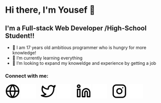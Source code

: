 # Hi there, I'm Yousef 👋 


## I'm a Full-stack Web Developer /High-School Student!!

- 🔭 I am 17 years old ambitious programmer who is hungry for more knowledge!
- 🌱 I’m currently learning everything 
- 👯 I’m looking to expand my knoweldge and experience by getting a job
### Connect with me:

[![website](./img/globe-light.svg)](https://usefsite.herokuapp.com#gh-light-mode-only)
[![website](./img/globe-dark.svg)](https://usefsite.herokuapp.com#gh-dark-mode-only)
&nbsp;&nbsp;
[![website](./img/twitter-light.svg)](https://twitter.com/Jo17585724#gh-light-mode-only)
[![website](./img/twitter-dark.svg)](https://twitter.com/Jo17585724#gh-dark-mode-only)
&nbsp;&nbsp;
[![website](./img/linkedin-light.svg)](https://linkedin.com/in/usefmedhat64#gh-light-mode-only)
[![website](./img/linkedin-dark.svg)](https://linkedin.com/in/usefmedhat64#gh-dark-mode-only)
&nbsp;&nbsp;
[![website](./img/instagram-light.svg)](https://instagram.com/shab_2adeem#gh-light-mode-only)
[![website](./img/instagram-dark.svg)](https://instagram.com/shab_2adeem#gh-dark-mode-only)




[website]: https://usefsite.herokuapp.com
[twitter]: https://twitter.com/Jo17585724
[instagram]: https://instagram.com/shab_2adeem
[linkedin]: https://linkedin.com/in/usefmedhat64
